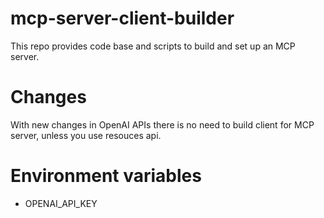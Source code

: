 # mcp-server-client-builder

This repo provides code base and scripts to build and set up an MCP server. 

# Changes

With new changes in OpenAI APIs there is no need to build client for MCP server, unless you use resouces api.

# Environment variables

- OPENAI_API_KEY
